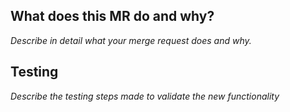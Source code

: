 ## What does this MR do and why?

_Describe in detail what your merge request does and why._

<!--
Please keep this description updated with any discussion that takes place so
that reviewers can understand your intent. Keeping the description updated is
especially important if they didn't participate in the discussion.
-->

## Testing 
_Describe the testing steps made to validate the new functionality_

<!-- 
Please include details how you tested the implemented functionality.
-->


